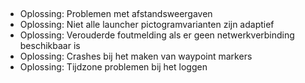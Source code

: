 ##
- Oplossing: Problemen met afstandsweergaven
- Oplossing: Niet alle launcher pictogramvarianten zijn adaptief
- Oplossing: Verouderde foutmelding als er geen netwerkverbinding beschikbaar is
- Oplossing: Crashes bij het maken van waypoint markers
- Oplossing: Tijdzone problemen bij het loggen
